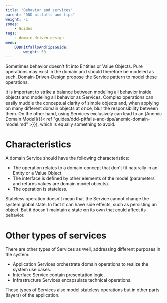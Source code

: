 ```yaml
---
title: "Behavior and services"
parent: "DDD pitfalls and tips"
weight: -1
zones:
    - Guides
tags:
    - domain-driven design
menu:
    DDDPitfallsAndTipsGuide:
        weight: 50
---
```


Sometimes behavior doesn't fit into Entities or Value Objects. Pure operations may exist in the domain and should therefore
be modeled as such. Domain-Driven-Design propose the Service pattern to model these operations.<!--more-->

It is important to strike a balance between modeling all behavior inside objects and modeling all behavior as Services. 
Complex operations can easily muddle the conceptual clarity of simple objects and, when applying on many different domain 
objects at once, blur the responsibility between them. On the other hand, using Services exclusively can lead to an 
[Anemic Domain Model]({{< ref "guides/ddd-pitfalls-and-tips/anemic-domain-model.md" >}}), which is equally something to avoid.
 
# Characteristics

A domain Service should have the following characteristics:

* The operation relates to a domain concept that don't fit naturally in an Entity or a Value Object.
* The interface is defined by other elements of the model (parameters and returns values are domain model objects).
* The operation is stateless.

Stateless operation doesn't mean that the Service cannot change the system global state. In fact it can have side effects,
such as persisting an object. But it doesn't maintain a state on its own that could affect its behavior.
 
# Other types of services

There are other types of Services as well, addressing different purposes in the system:
 
* Application Services orchestrate domain operations to realize the system use cases.
* Interface Service contain presentation logic.
* Infrastructure Services encapsulate technical operations.

These types of Services also model stateless operations but in other parts (layers) of the application.



